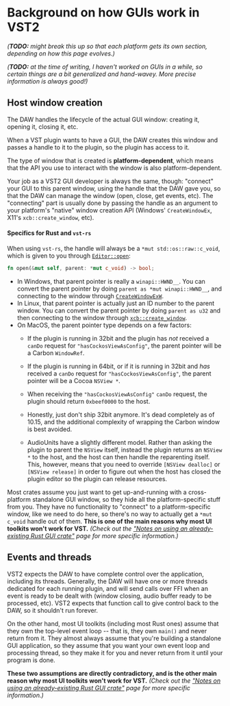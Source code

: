 # Background on how GUIs work in VST2

*(**TODO:** might break this up so that each platform gets its own section, depending on how this page evolves.)*

*(**TODO:** at the time of writing, I haven't worked on GUIs in a while, so certain things are a bit generalized and hand-wavey. More precise information is always good!)*

## Host window creation

The DAW handles the lifecycle of the actual GUI window: creating it, opening it, closing it, etc.

When a VST plugin wants to have a GUI, the DAW creates this window and passes a handle to it to the plugin, so the plugin has access to it.

The type of window that is created is **platform-dependent**, which means that the API you use to interact with the window is also platform-dependent.

Your job as a VST2 GUI developer is always the same, though: "connect" your GUI to this parent window, using the handle that the DAW gave you, so that the DAW can manage the window (open, close, get events, etc). The "connecting" part is usually done by passing the handle as an argument to your platform's "native" window creation API (Windows' `CreateWindowEx`, X11's `xcb::create_window`, etc).

#### Specifics for Rust and `vst-rs`

When using `vst-rs`, the handle will always be a `*mut std::os::raw::c_void`, which is given to you through [`Editor::open`](https://github.com/RustAudio/vst-rs/blob/c1e29953a80946c47987180bec8b3c26c494941a/src/editor.rs#L32):

```rust
fn open(&mut self, parent: *mut c_void) -> bool;
```

 - In Windows, that parent pointer is really a `winapi::HWND__`. You can convert the parent pointer by doing `parent as *mut winapi::HWND__`, and connecting to the window through [`CreateWindowExW`](https://github.com/crsaracco/vst2-gui-prototypes/blob/master/windows-opengl-vst/src/editor/window/win32_window.rs#L23-L36).
 - In Linux, that parent pointer is actually just an ID number to the parent window. You can convert the parent pointer by doing `parent as u32` and then connecting to the window through [`xcb::create_window`](https://github.com/crsaracco/vst2-gui-prototypes/blob/master/linux-opengl-vst/src/editor/window/mod.rs#L112-L114).
 - On MacOS, the parent pointer type depends on a few factors:
   - If the plugin is running in 32bit and the plugin has *not* received a `canDo` request for `"hasCockosViewAsConfig"`, the parent pointer will be a Carbon `WindowRef`.
   - If the plugin is running in 64bit, or if it is running in 32bit and *has* received a `canDo` request for `"hasCockosViewAsConfig"`, the parent pointer will be a Cocoa `NSView *`.
   - When receiving the `"hasCockosViewAsConfig"` `canDo` request, the plugin should return `0xbeef0000` to the host.
   - Honestly, just don't ship 32bit anymore. It's dead completely as of 10.15, and the additional complexity of wrapping the Carbon window is best avoided.
  
   - AudioUnits have a slightly different model. Rather than asking the plugin to parent the `NSView` itself, instead the plugin returns an `NSView *` to the host, and the host can then handle the reparenting itself. This, however, means that you need to override `[NSView dealloc]` or `[NSView release]` in order to figure out when the host has closed the plugin editor so the plugin can release resources.

Most crates assume you just want to get up-and-running with a cross-platform standalone GUI window, so they hide all the platform-specific stuff from you. They have no functionality to "connect" to a platform-specific window, like we need to do here, so there's no way to actually get a `*mut c_void` handle out of them. **This is one of the main reasons why most UI toolkits won't work for VST.** *(Check out the ["Notes on using an already-existing Rust GUI crate"](already-existing-crates.md) page for more specific information.)*

## Events and threads

VST2 expects the DAW to have complete control over the application, including its threads. Generally, the DAW will have one or more threads dedicated for each running plugin, and will send calls over FFI when an event is ready to be dealt with (window closing, audio buffer ready to be processed, etc). VST2 expects that function call to give control back to the DAW, so it shouldn't run forever.

On the other hand, most UI toolkits (including most Rust ones) assume that they own the top-level event loop -- that is, they own `main()` and never return from it. They almost always assume that you're building a standalone GUI application, so they assume that you want your own event loop and processing thread, so they make it for you and never return from it until your program is done.

**These two assumptions are directly contradictory, and is the other main reason why most UI toolkits won't work for VST.** *(Check out the ["Notes on using an already-existing Rust GUI crate"](already-existing-crates.md) page for more specific information.)*
